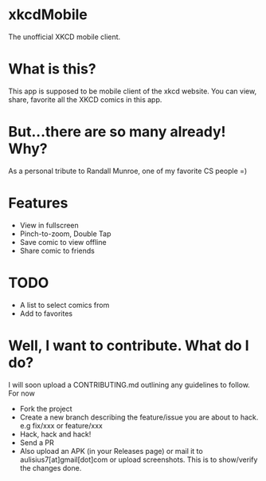 # xkcdMobile
The unofficial XKCD mobile client.

What is this?
=============

This app is supposed to be mobile client of the xkcd website. You can view, share, favorite all the XKCD comics in this app.

But...there are so many already! Why?
=====================================

As a personal tribute to Randall Munroe, one of my favorite CS people =) 


Features
========

* View in fullscreen 
* Pinch-to-zoom, Double Tap
* Save comic to view offline
* Share comic to friends

TODO
====

* A list to select comics from 
* Add to favorites


Well, I want to contribute. What do I do?
=========================================

I will soon upload a CONTRIBUTING.md outlining any guidelines to follow. For now

* Fork the project 
* Create a new branch describing the feature/issue you are about to hack. e.g fix/xxx or feature/xxx
* Hack, hack and hack!
* Send a PR 
* Also upload an APK (in your Releases page) or mail it to aulisius7[at]gmail[dot]com or upload screenshots.
  This is to show/verify the changes done.

